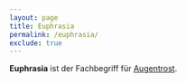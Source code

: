 ```yaml
---
layout: page
title: Euphrasia
permalink: /euphrasia/
exclude: true
---
```


**Euphrasia** ist der Fachbegriff für [Augentrost](/augentrost/).
